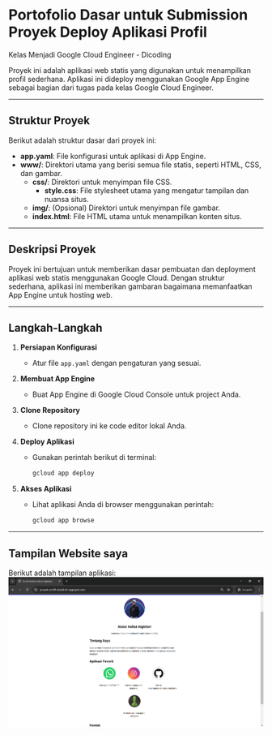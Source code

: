 # Portofolio Dasar untuk Submission Proyek Deploy Aplikasi Profil  
Kelas Menjadi Google Cloud Engineer - Dicoding  

Proyek ini adalah aplikasi web statis yang digunakan untuk menampilkan profil sederhana. Aplikasi ini dideploy menggunakan Google App Engine sebagai bagian dari tugas pada kelas Google Cloud Engineer.  

---

## Struktur Proyek
Berikut adalah struktur dasar dari proyek ini:  
- **app.yaml**: File konfigurasi untuk aplikasi di App Engine.  
- **www/**: Direktori utama yang berisi semua file statis, seperti HTML, CSS, dan gambar.  
  - **css/**: Direktori untuk menyimpan file CSS.  
    - **style.css**: File stylesheet utama yang mengatur tampilan dan nuansa situs.  
  - **img/**: (Opsional) Direktori untuk menyimpan file gambar.  
  - **index.html**: File HTML utama untuk menampilkan konten situs.  

---

## Deskripsi Proyek
Proyek ini bertujuan untuk memberikan dasar pembuatan dan deployment aplikasi web statis menggunakan Google Cloud. Dengan struktur sederhana, aplikasi ini memberikan gambaran bagaimana memanfaatkan App Engine untuk hosting web.

---

## Langkah-Langkah
1. **Persiapan Konfigurasi**  
   - Atur file `app.yaml` dengan pengaturan yang sesuai.  

2. **Membuat App Engine**  
   - Buat App Engine di Google Cloud Console untuk project Anda.  

3. **Clone Repository**  
   - Clone repository ini ke code editor lokal Anda.  

4. **Deploy Aplikasi**  
   - Gunakan perintah berikut di terminal:  
     ```bash
     gcloud app deploy
     ```  

5. **Akses Aplikasi**  
   - Lihat aplikasi Anda di browser menggunakan perintah:  
     ```bash
     gcloud app browse
     ```  

---

## Tampilan Website saya
Berikut adalah tampilan aplikasi:  
![Tampilan Aplikasi](https://github.com/AbdulHafizd001/Proyek-Deploy-Aplikasi-Profile/blob/main/Documentation/Interface%20Web.png)  

